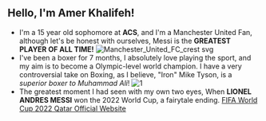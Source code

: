 ## Hello, I'm Amer Khalifeh!
- I'm a 15 year old sophomore at **ACS**, and I'm a Manchester United Fan, although let's be honest with ourselves, Messi is the **GREATEST PLAYER OF ALL TIME!**
![Manchester_United_FC_crest svg](https://user-images.githubusercontent.com/123292191/214225361-3117fbf3-8bf5-4d39-9416-1c86ecac87f2.png)
- I've been a boxer for 7 months, I absolutely love playing the sport, and my aim is to become a Olympic-level world champion. I have a very controversial take on Boxing, as I believe, "Iron" Mike Tyson, is a *superior boxer to Muhammad Ali*!
![1](https://user-images.githubusercontent.com/123292191/214225733-67096c42-f869-487d-b16a-d1f999700a2b.jpg)
- The greatest moment I had seen with my own two eyes, When **LIONEL ANDRES MESSI** won the 2022 World Cup, a fairytale ending. [FIFA World Cup 2022 Qatar Official Website](https://www.fifa.com/fifaplus/en/tournaments/mens/worldcup/qatar2022)

